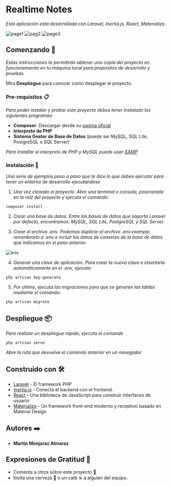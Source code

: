 # Realtime Notes

_Esta aplicación esta desarrollada con Laravel, Inertia.js, React, Materialize._

![page1](https://user-images.githubusercontent.com/53574794/139932009-2ced8509-ca63-49bb-8d40-b90c39e5c403.PNG)
![pag2](https://user-images.githubusercontent.com/53574794/139932873-bc78e24a-b863-4bd2-8df6-8e49a7c6d7e6.PNG)
![page3](https://user-images.githubusercontent.com/53574794/139935044-12c45b23-e8eb-4615-b650-e09de611ce94.PNG)

## Comenzando 🚀

_Estas instrucciones te permitirán obtener una copia del proyecto en funcionamiento en tu máquina local para propósitos de desarrollo y pruebas._

Mira **Despliegue** para conocer como desplegar el proyecto.


### Pre-requisitos 📋

_Para poder instalar y probar este proyecto debes tener instalado los siguientes programas:_

* **Composer**. Descargar desde su [pagina oficial](https://getcomposer.org/download/)
* **Interprete de PHP**
* **Sistema Gestor de Base de Datos** (puede ser MySQL, SQL Lite, PostgreSQL o SQL Server)

_Para installar el interprete de PHP y MySQL puede usar [XAMP](https://www.apachefriends.org/es/index.html)_

### Instalación 🔧

_Una serie de ejemplos paso a paso que te dice lo que debes ejecutar para tener un entorno de desarrollo ejecutandose_

1. _Una vez clonado el proyecto. Abre una terminal o consola, posicionate en la raiz del proyecto y ejecuta el comando:_

```
composer install
```

2. _Crear una base de datos. Entre las bases de datos que soporta Laravel por defecto, encontramos: MySQL, SQL Lite, PostgreSQL y SQL Server._

3. _Crear el archivo .env. Podemos duplicar el archivo .env.example, renombrarlo a .env e incluir los datos de conexión de la base de datos que indicamos en el paso anterior._

![env](https://user-images.githubusercontent.com/53574794/139922781-9b5ca1d9-a47e-4824-96ce-a995750a31cc.PNG)

4. _Generar una clave de aplicación. Para crear la nueva clave e insertarla automáticamente en el .env, ejecuta:_

```
php artisan key:generate
```

5. _Por último, ejecuta las migraciones para que se generen las tablas mediante el comando:_

```
php artisan migrate
```

## Despliegue 📦

_Para realizar un despliegue rapido, ejecuta el comando_

```
php artisan serve
```

_Abre la ruta que devuelve el comando anterior en un navegador_

## Construido con 🛠️

* [Laravel](https://laravel.com/) - El framework PHP
* [Inertia.js](https://inertiajs.com/) - Conecta el backend con el frontend.
* [React](https://es.reactjs.org/) - Una biblioteca de JavaScript para construir interfaces de usuario
* [Materialize](https://materializecss.com/) - Un framework front-end moderno y receptivo basado en Material Design

## Autores ✒️

* **Martín Monjaraz Almaraz**

## Expresiones de Gratitud 🎁

* Comenta a otros sobre este proyecto 📢
* Invita una cerveza 🍺 o un café ☕ a alguien del equipo. 
